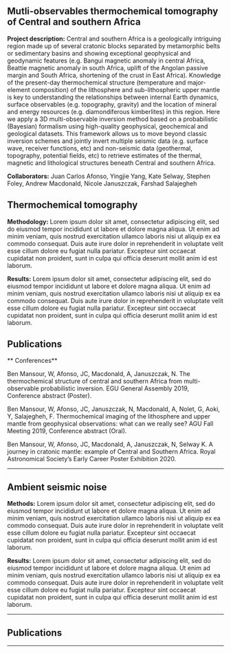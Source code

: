 ## Mutli-observables thermochemical tomography of Central and southern Africa


**Project description:** Central and southern Africa is a geologically intriguing region made up of several cratonic blocks separated by metamorphic belts or sedimentary basins and showing exceptional geophysical and geodynamic features (e.g. Bangui magnetic anomaly in central Africa, Beattie magnetic anomaly in south Africa, uplift of the Angolan passive margin and South Africa, shortening of the crust in East Africa). Knowledge of the present-day thermochemical structure (temperature and major-element composition) of the lithosphere and sub-lithospheric upper mantle is key to understanding the relationships between internal Earth dynamics, surface observables (e.g. topography, gravity) and the location of mineral and energy resources (e.g. diamondiferous kimberlites) in this region. Here we apply a 3D multi-observable inversion method based on a probabilistic (Bayesian) formalism using high-quality geophysical, geochemical and geological datasets. This framework allows us to move beyond classic inversion schemes and jointly invert multiple seismic data (e.g. surface wave, receiver functions, etc) and non-seismic data (geothermal, topography, potential fields, etc) to retrieve estimates of the thermal, magnetic and lithological structures beneath Central and southern Africa.

**Collaborators:** Juan Carlos Afonso, Yingjie Yang, Kate Selway, Stephen Foley, Andrew Macdonald, Nicole Januszczak, Farshad Salajegheh 

## Thermochemical tomography
**Methodology:** Lorem ipsum dolor sit amet, consectetur adipiscing elit, sed do eiusmod tempor incididunt ut labore et dolore magna aliqua. Ut enim ad minim veniam, quis nostrud exercitation ullamco laboris nisi ut aliquip ex ea commodo consequat. Duis aute irure dolor in reprehenderit in voluptate velit esse cillum dolore eu fugiat nulla pariatur. Excepteur sint occaecat cupidatat non proident, sunt in culpa qui officia deserunt mollit anim id est laborum.

**Results:** Lorem ipsum dolor sit amet, consectetur adipiscing elit, sed do eiusmod tempor incididunt ut labore et dolore magna aliqua. Ut enim ad minim veniam, quis nostrud exercitation ullamco laboris nisi ut aliquip ex ea commodo consequat. Duis aute irure dolor in reprehenderit in voluptate velit esse cillum dolore eu fugiat nulla pariatur. Excepteur sint occaecat cupidatat non proident, sunt in culpa qui officia deserunt mollit anim id est laborum.

## Publications

** Conferences**

Ben Mansour, W, Afonso, JC, Macdonald, A, Januszczak, N. The thermochemical structure of central and southern Africa from multi-observable probabilistic inversion. EGU General Assembly 2019, Conference abstract (Poster).

Ben Mansour, W, Afonso, JC, Januszczak, N,  Macdonald, A, Nolet, G, Aoki, Y, Salajegheh, F. Thermochemical imaging of the lithosphere and upper mantle from geophysical observations: what can we really see? AGU Fall Meeting 2019, Conference abstract (Oral).

Ben Mansour, W, Afonso, JC, Macdonald, A, Januszczak, N, Selway K. A journey in cratonic mantle: example of Central and Southern Africa. Royal Astronomical Society’s Early Career Poster Exhibition 2020.
 
---

## Ambient seismic noise
**Methods:** Lorem ipsum dolor sit amet, consectetur adipiscing elit, sed do eiusmod tempor incididunt ut labore et dolore magna aliqua. Ut enim ad minim veniam, quis nostrud exercitation ullamco laboris nisi ut aliquip ex ea commodo consequat. Duis aute irure dolor in reprehenderit in voluptate velit esse cillum dolore eu fugiat nulla pariatur. Excepteur sint occaecat cupidatat non proident, sunt in culpa qui officia deserunt mollit anim id est laborum.

**Results:** Lorem ipsum dolor sit amet, consectetur adipiscing elit, sed do eiusmod tempor incididunt ut labore et dolore magna aliqua. Ut enim ad minim veniam, quis nostrud exercitation ullamco laboris nisi ut aliquip ex ea commodo consequat. Duis aute irure dolor in reprehenderit in voluptate velit esse cillum dolore eu fugiat nulla pariatur. Excepteur sint occaecat cupidatat non proident, sunt in culpa qui officia deserunt mollit anim id est laborum.

---

## Publications



---
